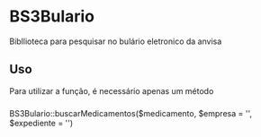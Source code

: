 # BS3Bulario

Bibllioteca para pesquisar no bulário eletronico da anvisa

## Uso

Para utilizar a função, é necessário apenas um método

###

BS3Bulario::buscarMedicamentos($medicamento, $empresa = '', $expediente = '')